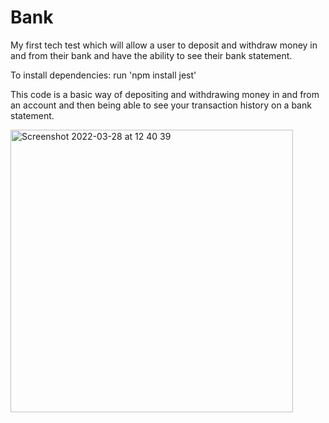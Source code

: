 # Bank

My first tech test which will allow a user to deposit and withdraw money in and from their bank and have the ability to see their bank statement.

To install dependencies: run 'npm install jest'

This code is a basic way of depositing and withdrawing money in and from an account and then being able to see your transaction history on a bank statement.

<img width="452" alt="Screenshot 2022-03-28 at 12 40 39" src="https://user-images.githubusercontent.com/93666673/160391528-8539e725-4b95-4de6-a4b8-c9895682f16e.png">
